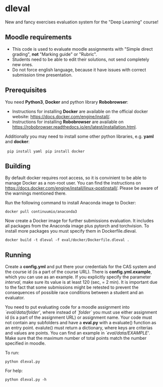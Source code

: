 # dleval
New and fancy exercises evaluation system for the "Deep Learning" course!

## Moodle requirements

* This code is used to evaluate moodle assignments with "Simple direct grading", **not** "Marking guide" or "Rubric".
* Students need to be able to edit their solutions, not send completely new ones.
* Do not force english language, because it have issues with correct submission time presentation.

## Prerequisites
You need **Python3**, **Docker** and python library **Robobrowser**:
* Instructions for installing **Docker** are available on the official docker website: https://docs.docker.com/engine/install/.
* Instructions for installing **Robobrowser** are available on https://robobrowser.readthedocs.io/en/latest/installation.html.

Additionally you may need to install some other python libraries, e.g. **yaml** and **docker**:

` pip install yaml`
` pip install docker`

## Building

By default docker requires root access, so it is convinient to be able to manage Docker as a non-root user. You can find the instructions on https://docs.docker.com/engine/install/linux-postinstall/. Please be aware of the warnings mentioned there.

Run the following command to install Anaconda image to Docker:

` docker pull continuumio/anaconda3 `

Now create a Docker image for further submissions evaluation. It includes all packages from the Anaconda image plus pytorch and torchvision. To install more packages you must specify them in Dockerfile.dleval.

` docker build -t dleval -f eval/docker/Dockerfile.dleval . `

## Running

Create a **config.yml** and put there your credentials for the CAS system and the course id (is a part of the course URL). There is **config.yml.example**, which you can use as an example. If you explicitly specify the parameter *interval*, make sure its value is at least 120 (sec, = 2 min). It is important due to the fact that some submissions might be retested to prevent the consequences of possible race conditions between a student and an evaluator.

You need to put evaluating code for a moodle assignment into *\`eval/data/folder'*, where instead of *\`folder\`* you must use either assignment id (is a part of the assignment URL) or assignment name. Your code must not contain any subfolders and have a **eval.py** with a evaluate() function as an entry point. evalute() must return a dictionary, where keys are criterias and values are points. You can find an example in *\`eval/data/EXAMPLE'*. Make sure that the maximum number of total points match the number specified in moodle.

To run:

` python dleval.py `

For help:

` python dleval.py -h `


